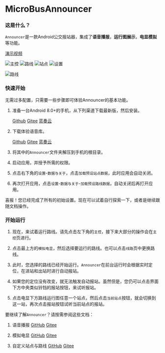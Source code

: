 # MicroBusAnnouncer

### 这是什么？

`Announcer`是一款Android公交报站器，集成了<b>语音播报</b>，<b>运行图展示</b>，<b>电显模拟</b>等功能。

[演示视频](https://bilibili.com)

![主控](readme/img/main.jpg)
![路线](readme/img/lines.jpg)
![站点](readme/img/stations.jpg)
![设置](readme/img/settings.jpg)

![路线](https://gitee.com/shiyue0x0/micro-bus-announcer/blob/master/readme/img/lines.jpg)


### 快速开始

无需过多配置，只需要一些步骤即可体验Announcer的基本功能。

1. 准备一台Android 8.0+的手机，从下列渠道下载最新版，然后安装。

   [Github](https://github.com/Shiyue0x0/MicroBusAnnouncer/releases)
   [Gitee](https://gitee.com/shiyue0x0/micro-bus-announcer/releases)
   [蓝奏云](https://github.com/Shiyue0x0/MicroBusAnnouncer/releases)

2. 下载体验语音库。

   [Github](https://github.com/Shiyue0x0/MicroBusAnnouncer/releases)
   [Gitee](https://gitee.com/shiyue0x0/micro-bus-announcer/releases)
   [蓝奏云](https://github.com/Shiyue0x0/MicroBusAnnouncer/releases)

3. 将其中的`Announcer`文件夹解压到手机的根目录。

4. 启动应用，并授予所需的权限。

5. 点击右下角的`设置`-`数据与关于`，点击`加载预设站点数据`，此时应用会自动关闭。

6. 再次打开应用，点击`设置`-`数据与关于`-`加载预设路线数据`，自动关闭后再打开应用。

喜报！您已经完成了所有的初始设置。现在可以试着自行探索一下，或者是继续跟随文档操作。

### 开始运行

1. 现在，来试着运行路线。请先点击左下角的`主控`，接下来大部分的操作会在`主控`页进行。

2. 点击最上方的`模拟电显`，然后选择要运行的路线。也可以点击`线路`页中更换路线。

3. 此时，您选择的路线已经开始运行。`Announcer`在前台运行时会根据实时定位，在进站和出站时进行自动报站。

4. 如果您的定位没有改变，就无法触发自动报站。虽然但是，您仍可以点击界面下方中央类似铃铛的报站按钮，来试听报站。

5. 点击电显下方路线运行图任意一个站点，然后点击`当前站点`按钮，就会切换到这一站，再次点击报站按钮试听当前站点的报站。

要继续了解`Announcer`？请按需参阅这些文档：

1. 语音播报
   [GitHub](https://github.com/Shiyue0x0/MicroBusAnnouncer/blob/master/readme/语音播报.md)
   [Gitee](https://gitee.com/shiyue0x0/micro-bus-announcer/blob/master/readme/语音播报.md)

2. 模拟电显
   [GitHub](https://github.com/Shiyue0x0/MicroBusAnnouncer/blob/master/readme/模拟电显.md)
   [Gitee](https://gitee.com/shiyue0x0/micro-bus-announcer/blob/master/readme/模拟电显.md)

3. 自定义站点与路线
   [GitHub](https://github.com/Shiyue0x0/MicroBusAnnouncer/blob/master/readme/自定义站点与路线.md)
   [Gitee](https://gitee.com/shiyue0x0/micro-bus-announcer/blob/master/readme/自定义站点与路线.md)

